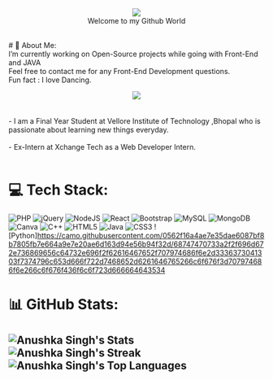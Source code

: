 <div align="center"><img src="https://see.fontimg.com/api/renderfont4/dE0g/eyJyIjoiZnMiLCJoIjo4OSwidyI6MTI1MCwiZnMiOjcxLCJmZ2MiOiIjRTA1NDY2IiwiYmdjIjoiIzM1M0Q0QiIsInQiOjF9/SGV5IFRoZXJl/beautiful-people-personal-use.png" border="0"></div>






<div align="center">Welcome to my Github World</div>

<br/># 💫 About Me:
<br>I’m currently working on Open-Source projects while going with Front-End and JAVA<br>
Feel free to contact me for any Front-End Development questions.<br>
Fun fact : I love Dancing.<br>
<div align="center" border="5px">
<img src="https://media0.giphy.com/media/qgQUggAC3Pfv687qPC/giphy.gif?cid=ecf05e47vu7be9xktdqa3qt2n2ry1hdxcm0zdfkz9ck63heq&ep=v1_gifs_search&rid=giphy.gif&ct=g"></div><br><br>
 - I am a Final Year Student at Vellore Institute of Technology ,Bhopal who is passionate about learning new things everyday.
<br><br>
 - Ex-Intern at Xchange Tech  as a Web Developer Intern.
<br><br>
 

# 💻 Tech Stack:
![PHP](https://img.shields.io/badge/php-%23777BB4.svg?style=for-the-badge&logo=php&logoColor=white) ![jQuery](https://img.shields.io/badge/jquery-%230769AD.svg?style=for-the-badge&logo=jquery&logoColor=white) ![NodeJS](https://img.shields.io/badge/node.js-6DA55F?style=for-the-badge&logo=node.js&logoColor=white) ![React](https://img.shields.io/badge/react-%2320232a.svg?style=for-the-badge&logo=react&logoColor=%2361DAFB) ![Bootstrap](https://img.shields.io/badge/bootstrap-%23563D7C.svg?style=for-the-badge&logo=bootstrap&logoColor=white) ![MySQL](https://img.shields.io/badge/mysql-%2300f.svg?style=for-the-badge&logo=mysql&logoColor=white) ![MongoDB](https://img.shields.io/badge/MongoDB-%234ea94b.svg?style=for-the-badge&logo=mongodb&logoColor=white) ![Canva](https://img.shields.io/badge/Canva-%2300C4CC.svg?style=for-the-badge&logo=Canva&logoColor=white) ![C++](https://img.shields.io/badge/c++-%2300599C.svg?style=for-the-badge&logo=c%2B%2B&logoColor=white) ![HTML5](https://img.shields.io/badge/html5-%23E34F26.svg?style=for-the-badge&logo=html5&logoColor=white) ![Java](https://img.shields.io/badge/java-%23ED8B00.svg?style=for-the-badge&logo=java&logoColor=white)  ![CSS3](https://img.shields.io/badge/css3-%231572B6.svg?style=for-the-badge&logo=css3&logoColor=white) ![Python]https://camo.githubusercontent.com/0562f16a4ae7e35dae6087bf8b7805fb7e664a9e7e20ae6d163d94e56b94f32d/68747470733a2f2f696d672e736869656c64732e696f2f62616467652f707974686f6e2d3336373041303f7374796c653d666f722d7468652d6261646765266c6f676f3d707974686f6e266c6f676f436f6c6f723d666664643534

# 📊 GitHub Stats:
![Anushka Singh's Stats](https://github-readme-stats.vercel.app/api?username=1a2b3c4danushka&theme=radical&show_icons=true&hide_border=false&count_private=true)
![Anushka Singh's Streak](https://github-readme-streak-stats.herokuapp.com/?user=1a2b3c4danushka&theme=radical&hide_border=false)<br>
![Anushka Singh's Top Languages](https://github-readme-stats.vercel.app/api/top-langs/?username=1a2b3c4danushka&theme=radical&show_icons=true&hide_border=false&layout=compact)
---
